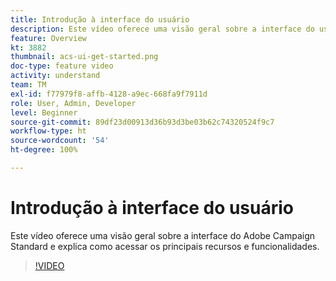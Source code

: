 ```yaml
---
title: Introdução à interface do usuário
description: Este vídeo oferece uma visão geral sobre a interface do usuário do Adobe Campaign Standard, seus principais recursos e funcionalidades.
feature: Overview
kt: 3882
thumbnail: acs-ui-get-started.png
doc-type: feature video
activity: understand
team: TM
exl-id: f77979f8-affb-4128-a9ec-668fa9f7911d
role: User, Admin, Developer
level: Beginner
source-git-commit: 89df23d00913d36b93d3be03b62c74320524f9c7
workflow-type: ht
source-wordcount: '54'
ht-degree: 100%

---
```


# Introdução à interface do usuário

Este vídeo oferece uma visão geral sobre a interface do Adobe Campaign Standard e explica como acessar os principais recursos e funcionalidades.

>[!VIDEO](https://video.tv.adobe.com/v/18469?quality=12&learn=on)
